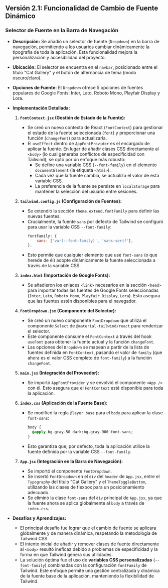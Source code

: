 ## Versión 2.1: Funcionalidad de Cambio de Fuente Dinámico

### Selector de Fuente en la Barra de Navegación

-   **Descripción:** Se añadió un selector de fuente (`Dropdown`) en la barra de navegación, permitiendo a los usuarios cambiar dinámicamente la tipografía de toda la aplicación. Esta funcionalidad mejora la personalización y accesibilidad del proyecto.

-   **Ubicación:** El selector se encuentra en el `navbar`, posicionado entre el título "Cat Gallery" y el botón de alternancia de tema (modo oscuro/claro).

-   **Opciones de Fuente:** El `Dropdown` ofrece 5 opciones de fuentes populares de Google Fonts: Inter, Lato, Roboto Mono, Playfair Display y Lora.

-   **Implementación Detallada:**

    1.  **`FontContext.jsx` (Gestión de Estado de la Fuente):**
        -   Se creó un nuevo contexto de React (`FontContext`) para gestionar el estado de la fuente seleccionada (`font`) y proporcionar una función (`changeFont`) para actualizarla.
        -   El `useEffect` dentro de `AppFontProvider` es el encargado de aplicar la fuente. En lugar de añadir clases CSS directamente al `<body>` (lo cual generaba conflictos de especificidad con Tailwind), se optó por un enfoque más robusto:
            -   Se define una variable CSS (`--font-family`) en el elemento `documentElement` (la etiqueta `<html>`).
            -   Cada vez que la fuente cambia, se actualiza el valor de esta variable CSS.
            -   La preferencia de la fuente se persiste en `localStorage` para mantener la selección del usuario entre sesiones.

    2.  **`tailwind.config.js` (Configuración de Fuentes):**
        -   Se extendió la sección `theme.extend.fontFamily` para definir las nuevas fuentes.
        -   Crucialmente, la fuente `sans` por defecto de Tailwind se configuró para usar la variable CSS `--font-family`:
            ```javascript
            fontFamily: {
                sans: ['var(--font-family)', 'sans-serif'],
            },
            ```
        -   Esto permite que cualquier elemento que use `font-sans` (o que herede de él) adopte dinámicamente la fuente seleccionada a través de la variable CSS.

    3.  **`index.html` (Importación de Google Fonts):**
        -   Se añadieron los enlaces `<link>` necesarios en la sección `<head>` para importar todas las fuentes de Google Fonts seleccionadas (`Inter`, `Lato`, `Roboto Mono`, `Playfair Display`, `Lora`). Esto asegura que las fuentes estén disponibles para el navegador.

    4.  **`FontDropdown.jsx` (Componente del Selector):**
        -   Se creó un nuevo componente `FontDropdown` que utiliza el componente `Select` de `@material-tailwind/react` para renderizar el selector.
        -   Este componente consume el `FontContext` a través del hook `useFont` para obtener la fuente actual y la función `changeFont`.
        -   Las opciones del `Dropdown` se mapean a partir de la lista de fuentes definida en `FontContext`, pasando el valor de `family` (que ahora es el valor CSS completo de `font-family`) a la función `changeFont`.

    5.  **`main.jsx` (Integración del Proveedor):**
        -   Se importó `AppFontProvider` y se envolvió el componente `<App />` con él. Esto asegura que el `FontContext` esté disponible para toda la aplicación.

    6.  **`index.css` (Aplicación de la Fuente Base):**
        -   Se modificó la regla `@layer base` para el `body` para aplicar la clase `font-sans`:
            ```css
            body {
              @apply bg-gray-50 dark:bg-gray-900 font-sans;
            }
            ```
        -   Esto garantiza que, por defecto, toda la aplicación utilice la fuente definida por la variable CSS `--font-family`.

    7.  **`App.jsx` (Integración en la Barra de Navegación):**
        -   Se importó el componente `FontDropdown`.
        -   Se insertó `FontDropdown` en el `div` del `header` de `App.jsx`, entre el `Typography` del título "Cat Gallery" y el `ThemeToggleButton`, utilizando las clases de flexbox para un posicionamiento adecuado.
        -   Se eliminó la clase `font-sans` del `div` principal de `App.jsx`, ya que la fuente ahora se aplica globalmente al `body` a través de `index.css`.

-   **Desafíos y Aprendizajes:**
    -   El principal desafío fue lograr que el cambio de fuente se aplicara globalmente y de manera dinámica, respetando la metodología de Tailwind CSS.
    -   El intento inicial de añadir y remover clases de fuente directamente al `<body>` resultó ineficaz debido a problemas de especificidad y la forma en que Tailwind genera sus utilidades.
    -   La solución óptima fue el uso de **variables CSS personalizadas** (`--font-family`) combinadas con la configuración `fontFamily` de Tailwind. Este enfoque permite una gestión centralizada y dinámica de la fuente base de la aplicación, manteniendo la flexibilidad de Tailwind.